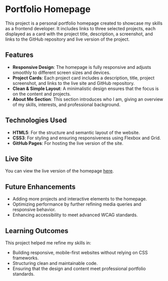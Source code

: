 # Portfolio Homepage

This project is a personal portfolio homepage created to showcase my skills as a frontend developer. It includes links to three selected projects, each displayed as a card with the project title, description, a screenshot, and links to the GitHub repository and live version of the project.

## Features

- **Responsive Design**: The homepage is fully responsive and adjusts smoothly to different screen sizes and devices.
- **Project Cards**: Each project card includes a description, title, project screenshot, and links to the live site and GitHub repository.
- **Clean & Simple Layout**: A minimalistic design ensures that the focus is on the content and projects.
- **About Me Section**: This section introduces who I am, giving an overview of my skills, interests, and professional background.

## Technologies Used

- **HTML5**: For the structure and semantic layout of the website.
- **CSS3**: For styling and ensuring responsiveness using Flexbox and Grid.
- **GitHub Pages**: For hosting the live version of the site.

## Live Site

You can view the live version of the homepage [here](https://entav78.github.io/Home-page/).

## Future Enhancements

- Adding more projects and interactive elements to the homepage.
- Optimizing performance by further refining media queries and responsive behavior.
- Enhancing accessibility to meet advanced WCAG standards.

## Learning Outcomes

This project helped me refine my skills in:
- Building responsive, mobile-first websites without relying on CSS frameworks.
- Structuring clean and maintainable code.
- Ensuring that the design and content meet professional portfolio standards.

